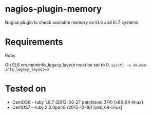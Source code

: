 # nagios-plugin-memory
Nagios plugin to check available memory on EL6 and EL7 systems

# Requirements
Ruby

On EL6 vm.meminfo_legacy_layout must be set to 0. `sysctl -w vm.mem-info_legacy_layout=0`


# Tested on
* CentOS6 - ruby 1.8.7 (2013-06-27 patchlevel 374) [x86_64-linux]
* CentOS7 - ruby 2.0.0p648 (2015-12-16) [x86_64-linux]
